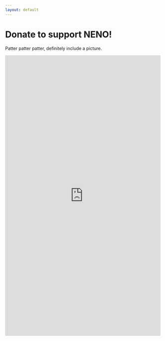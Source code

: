 ```yaml
---
layout: default
---
```

<div class="row h-100">
	<div class="col-8 text-center">
		<h1 class="text-dark display-6 my-4 mx-auto text-bold text-center">Donate to support NENO!</h1>
		<p> Patter patter patter, definitely include a picture. </p>
	</div>
	<div class="col-4 px-auto">
		<script src="https://donorbox.org/widget.js" paypalExpress="false"></script><iframe src="https://donorbox.org/embed/northeast-neighborhood-outreach" name="donorbox" allowpaymentrequest="allowpaymentrequest" seamless="seamless" frameborder="0" scrolling="no" height="900px" width="100%" style="max-width: 500px; min-width: 250px; max-height:none!important"></iframe>
	</div>
</div>
